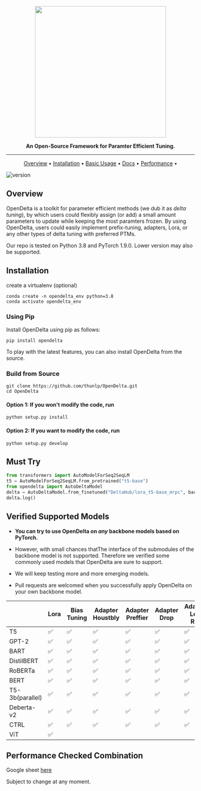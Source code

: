 <div align="center">


<img src="https://s4.ax1x.com/2022/02/14/Hy7lAf.png" width="350px">

**An Open-Source Framework for Paramter Efficient Tuning.**

------

<p align="center">
  <a href="#Overview">Overview</a> •
  <a href="#installation">Installation</a> •
  <a href="https://opendelta.readthedocs.io/en/latest/notes/usage.html">Basic Usage</a> • 
  <a href="https://opendelta.readthedocs.io/">Docs</a> • 
  <a href="https://docs.google.com/spreadsheets/d/1BIVa8ocAPga-u7rBOXLYaTfaJSjI1dWfwohmLjmFDrY/edit?usp=sharing">Performance</a> •


</p>

</div>

![version](https://img.shields.io/badge/version-0.0.1-blue)

## Overview

OpenDelta is a toolkit for parameter efficient methods (we dub it as *delta tuning*), by which users could flexibly assign (or add) a small amount parameters to update while keeping the most paramters frozen. By using OpenDelta, users could easily implement prefix-tuning, adapters, Lora, or any other types of delta tuning with preferred PTMs.

Our repo is tested on Python 3.8 and PyTorch 1.9.0. Lower version may also be supported. 

## Installation
create a virtualenv (optional)
```shell
conda create -n opendelta_env python=3.8
conda activate opendelta_env
```

### Using Pip



Install OpenDelta using pip as follows:
```shell
pip install opendelta
```

To play with the latest features, you can also install OpenDelta from the source.

### Build from Source

```shell
git clone https://github.com/thunlp/OpenDelta.git
cd OpenDelta
``` 

#### Option 1: If you won't modify the code, run
```shell
python setup.py install
```

#### Option 2:  If you want to modify the code, run
```shell
python setup.py develop
```

## Must Try

```python
from transformers import AutoModelForSeq2SeqLM
t5 = AutoModelForSeq2SeqLM.from_pretrained("t5-base")
from opendelta import AutoDeltaModel
delta = AutoDeltaModel.from_finetuned("DeltaHub/lora_t5-base_mrpc", backbone_model=t5)
delta.log()
```

## Verified Supported Models

- **You can try to use OpenDelta on *any* backbone models based on PyTorch.**  
- However, with small chances thatThe interface of the submodules of the backbone model is not supported. Therefore we verified some commonly
used models that OpenDelta are sure to support.

- We will keep testing more and more emerging models.

- Pull requests are welcomed when you successfully apply OpenDelta on your own backbone model.


|            | Lora | Bias<br>Tuning  | Adapter<br>Houstbly | Adapter<br>Preffier  | Adapter<br>Drop  | Adapater<br> Low-Rank   | Compactor  |Prefix<br> Tuning      | Prompt <br> Tuning |
| --------- | ---- | ---- | ---- | ---- | ---- | ---- | ---- | ----- | ----- | 
| T5             | ✅  | ✅  | ✅  | ✅  | ✅  | ✅  | ✅  | ✅  | ✅  |
| GPT-2          | ✅  | ✅  | ✅  | ✅  | ✅  | ✅  | ✅  | ✅  |     |
| BART           | ✅  | ✅  | ✅  | ✅  | ✅  | ✅  | ✅  | ✅  |     | 
| DistilBERT     | ✅  | ✅  | ✅  | ✅  | ✅  | ✅  | ✅  | ✅  |     | 
| RoBERTa        | ✅  | ✅  | ✅  | ✅  | ✅  | ✅  | ✅  | ✅  |     |
| BERT           | ✅  | ✅  | ✅  | ✅  | ✅  | ✅  | ✅  | ✅  | ✅  |
| T5-3b(parallel)| ✅  | ✅  | ✅  | ✅  | ✅  | ✅  | ✅  | ✅  | ✅  |
| Deberta-v2     | ✅  | ✅  | ✅  | ✅  | ✅  | ✅  | ✅  |     |     |
| CTRL           | ✅  | ✅  | ✅  | ✅  | ✅  | ✅  | ✅  |     |     |
| ViT            | ✅  |     |    |     |     |      |   |     |     |


## Performance Checked Combination

Google sheet [here](https://docs.google.com/spreadsheets/d/1BIVa8ocAPga-u7rBOXLYaTfaJSjI1dWfwohmLjmFDrY/edit?usp=sharing)

Subject to change at any moment. 

